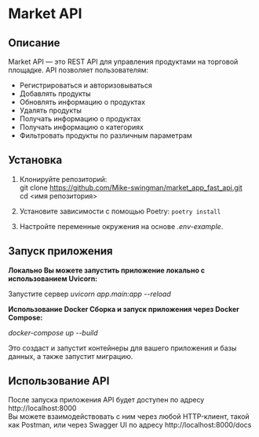 # Market API

## Описание

Market API — это REST API для управления продуктами на торговой площадке. API позволяет пользователям:

- Регистрироваться и авторизовываться
- Добавлять продукты
- Обновлять информацию о продуктах
- Удалять продукты
- Получать информацию о продуктах
- Получать информацию о категориях
- Фильтровать продукты по различным параметрам


## Установка
1. Клонируйте репозиторий:  
git clone https://github.com/Mike-swingman/market_app_fast_api.git  
cd <имя репозитория>

2. Установите зависимости с помощью Poetry:
`poetry install`

3. Настройте переменные окружения на основе _.env-example_.  


## Запуск приложения
**Локально
Вы можете запустить приложение локально с использованием Uvicorn:**

Запустите сервер 
_uvicorn app.main:app --reload_

**Использование Docker
Сборка и запуск приложения через Docker Compose:**

_docker-compose up --build_

Это создаст и запустит контейнеры для вашего приложения и базы данных, а также запустит миграцию.


## Использование API  
После запуска приложения API будет доступен по адресу http://localhost:8000  
Вы можете взаимодействовать с ним через любой HTTP-клиент, такой как Postman, или через Swagger UI по адресу http://localhost:8000/docs